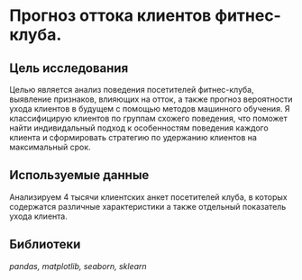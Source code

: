 # Прогноз оттока клиентов фитнес-клуба.

## Цель исследования
Целью является анализ поведения посетителей фитнес-клуба, выявление признаков, влияющих на отток, а также прогноз вероятности ухода клиентов в будущем с помощью методов машинного обучения. Я классифицирую клиентов по группам схожего поведения, что поможет найти индивидальный подход к особенностям поведения каждого клиента и сформировать стратегию по удержанию клиентов на максимальный срок.


## Используемые данные
Анализируем 4 тысячи клиентских анкет посетителей клуба, в которых содержатся различные характеристики а также отдельный показатель ухода клиента.

## Библиотеки
*pandas, matplotlib, seaborn, sklearn*

